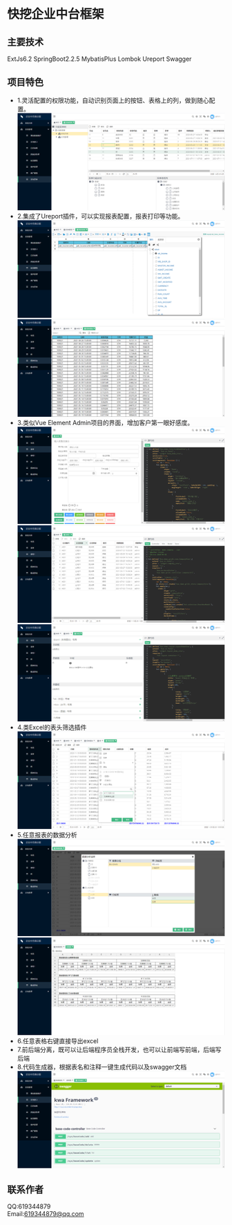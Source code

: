 # 快挖企业中台框架
## 主要技术
ExtJs6.2  SpringBoot2.2.5 MybatisPlus Lombok Ureport Swagger

## 项目特色
- 1.灵活配置的权限功能，自动识别页面上的按钮、表格上的列，做到随心配置。
![image](images/1.png)
- 2.集成了Ureport插件，可以实现报表配置，报表打印等功能。
![image](images/2.png)
![image](images/6.png)
- 3.类似Vue Element Admin项目的界面，增加客户第一眼好感度。
![image](images/3.png)
![image](images/4.png)
![image](images/5.png)
- 4.类Excel的表头筛选插件
![image](images/8.png)
- 5.任意报表的数据分析
![image](images/9.png)
![image](images/10.png)
- 6.任意表格右键直接导出excel
- 7.前后端分离，既可以让后端程序员全栈开发，也可以让前端写前端，后端写后端
- 8.代码生成器，根据表名和注释一键生成代码以及swagger文档
![image](images/11.png)

## 联系作者
QQ:619344879  
Email:619344879@qq.com 
